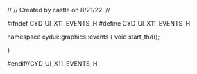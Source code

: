 //
// Created by castle on 8/21/22.
//

#ifndef CYD_UI_X11_EVENTS_H
#define CYD_UI_X11_EVENTS_H


namespace cydui::graphics::events {
  void start_thd();

}


#endif//CYD_UI_X11_EVENTS_H
